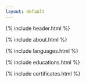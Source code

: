```yaml
---
layout: default
---
```


{% include header.html %}

{% include about.html %}

{% include languages.html %}

{% include educations.html %}

{% include certificates.html %}

